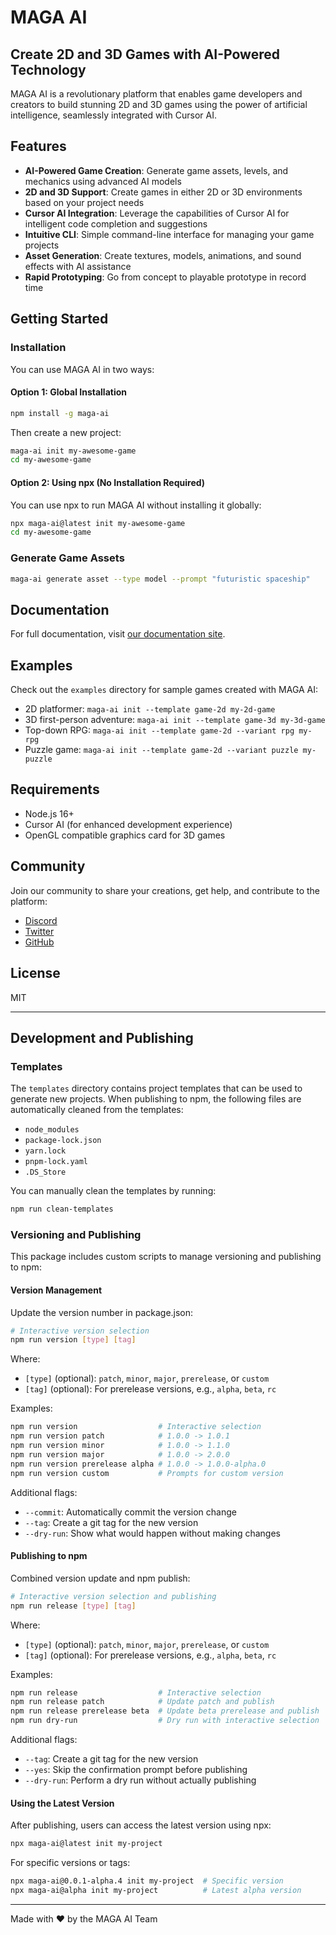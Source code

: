 # MAGA AI

## Create 2D and 3D Games with AI-Powered Technology

MAGA AI is a revolutionary platform that enables game developers and creators to build stunning 2D and 3D games using the power of artificial intelligence, seamlessly integrated with Cursor AI.

## Features

- **AI-Powered Game Creation**: Generate game assets, levels, and mechanics using advanced AI models
- **2D and 3D Support**: Create games in either 2D or 3D environments based on your project needs
- **Cursor AI Integration**: Leverage the capabilities of Cursor AI for intelligent code completion and suggestions
- **Intuitive CLI**: Simple command-line interface for managing your game projects
- **Asset Generation**: Create textures, models, animations, and sound effects with AI assistance
- **Rapid Prototyping**: Go from concept to playable prototype in record time

## Getting Started

### Installation

You can use MAGA AI in two ways:

#### Option 1: Global Installation

```bash
npm install -g maga-ai
```

Then create a new project:

```bash
maga-ai init my-awesome-game
cd my-awesome-game
```

#### Option 2: Using npx (No Installation Required)

You can use npx to run MAGA AI without installing it globally:

```bash
npx maga-ai@latest init my-awesome-game
cd my-awesome-game
```

### Generate Game Assets

```bash
maga-ai generate asset --type model --prompt "futuristic spaceship"
```

## Documentation

For full documentation, visit [our documentation site](https://docs.maga.ai).

## Examples

Check out the `examples` directory for sample games created with MAGA AI:

- 2D platformer: `maga-ai init --template game-2d my-2d-game`
- 3D first-person adventure: `maga-ai init --template game-3d my-3d-game`
- Top-down RPG: `maga-ai init --template game-2d --variant rpg my-rpg`
- Puzzle game: `maga-ai init --template game-2d --variant puzzle my-puzzle`

## Requirements

- Node.js 16+
- Cursor AI (for enhanced development experience)
- OpenGL compatible graphics card for 3D games

## Community

Join our community to share your creations, get help, and contribute to the platform:

- [Discord](https://discord.gg/maga-ai)
- [Twitter](https://twitter.com/maga_ai)
- [GitHub](https://github.com/maga-ai)

## License

MIT

---

## Development and Publishing

### Templates

The `templates` directory contains project templates that can be used to generate new projects. When publishing to npm, the following files are automatically cleaned from the templates:

- `node_modules`
- `package-lock.json`
- `yarn.lock`
- `pnpm-lock.yaml`
- `.DS_Store`

You can manually clean the templates by running:

```bash
npm run clean-templates
```

### Versioning and Publishing

This package includes custom scripts to manage versioning and publishing to npm:

#### Version Management

Update the version number in package.json:

```bash
# Interactive version selection
npm run version [type] [tag]
```

Where:
- `[type]` (optional): `patch`, `minor`, `major`, `prerelease`, or `custom`
- `[tag]` (optional): For prerelease versions, e.g., `alpha`, `beta`, `rc`

Examples:
```bash
npm run version                  # Interactive selection
npm run version patch            # 1.0.0 -> 1.0.1
npm run version minor            # 1.0.0 -> 1.1.0
npm run version major            # 1.0.0 -> 2.0.0
npm run version prerelease alpha # 1.0.0 -> 1.0.0-alpha.0
npm run version custom           # Prompts for custom version
```

Additional flags:
- `--commit`: Automatically commit the version change
- `--tag`: Create a git tag for the new version
- `--dry-run`: Show what would happen without making changes

#### Publishing to npm

Combined version update and npm publish:

```bash
# Interactive version selection and publishing
npm run release [type] [tag]
```

Where:
- `[type]` (optional): `patch`, `minor`, `major`, `prerelease`, or `custom`
- `[tag]` (optional): For prerelease versions, e.g., `alpha`, `beta`, `rc`

Examples:
```bash
npm run release                  # Interactive selection
npm run release patch            # Update patch and publish
npm run release prerelease beta  # Update beta prerelease and publish
npm run dry-run                  # Dry run with interactive selection
```

Additional flags:
- `--tag`: Create a git tag for the new version
- `--yes`: Skip the confirmation prompt before publishing
- `--dry-run`: Perform a dry run without actually publishing

#### Using the Latest Version

After publishing, users can access the latest version using npx:

```bash
npx maga-ai@latest init my-project
```

For specific versions or tags:

```bash
npx maga-ai@0.0.1-alpha.4 init my-project  # Specific version
npx maga-ai@alpha init my-project          # Latest alpha version
```

---

Made with ❤️ by the MAGA AI Team
